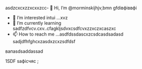  asdzcxcxzzxcxxzcc- 👋 Hi, I’m @morminskijhjv,bmn gfdівфіввфі
- 👀 I’m interested intui ...xvz
- 🌱 I’m currently learning sadfzdfvcv.cxv..cfagkljsdvxcsdfcvxzzxczxcaszxc
- 📫 How to reach me ...asdfdssdascxzcsdcasdsadasd
sadjdfhfghcxzasdxzcxzsdfdsf
<!---vxcasdfasdfkhjbasddgfhdgfhcxzxcvcx
morminskij/morminskij is a ✨ specialxфівіфвsa ✨ gbfrezpository becaughasdzxcjfhsecaitsx `README.mdіфвіфвфівіф` (this file) appears on your GitHub profile.sdfdsfdsfвфа
You can click the Preview link to take a look at your changes.смиfdgvcxcx
--->вапasdsaddassad
1SDF
saфісчяс
;
